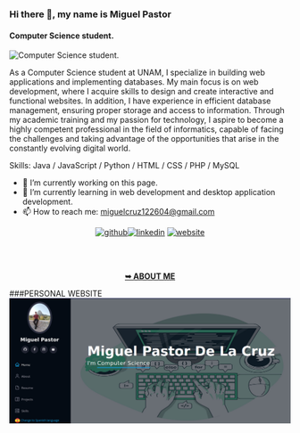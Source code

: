
### Hi there 👋, my name is Miguel Pastor
#### Computer Science student.
![Computer Science student.](https://arturssmirnovs.github.io/github-profile-readme-generator/images/banner.png)


As a Computer Science student at UNAM, I specialize in building web applications and implementing databases. My main focus is on web development, where I acquire skills to design and create interactive and functional websites. In addition, I have experience in efficient database management, ensuring proper storage and access to information. Through my academic training and my passion for technology, I aspire to become a highly competent professional in the field of informatics, capable of facing the challenges and taking advantage of the opportunities that arise in the constantly evolving digital world.

Skills: Java / JavaScript / Python / HTML / CSS / PHP / MySQL 

- 🔭 I’m currently working on this page. 
- 🌱 I’m currently learning in web development and desktop application development. 
- 📫 How to reach me: miguelcruz122604@gmail.com 

<div align="center">
  
[<img src='https://cdn.jsdelivr.net/npm/simple-icons@3.0.1/icons/github.svg' alt='github' height='40'>](https://github.com/Miguel-Pastor)[<img src='https://cdn.jsdelivr.net/npm/simple-icons@3.0.1/icons/linkedin.svg' alt='linkedin' height='40'>](https://www.linkedin.com/in/EN-PROCESO/)  [<img src='https://cdn.jsdelivr.net/npm/simple-icons@3.0.1/icons/icloud.svg' alt='website' height='40'>](EN-PROCESO)

 <br />
<br />

<a href="https://miguel-pastor.github.io/My-Presentation/"><strong>➥ ABOUT ME </strong></a>
</div>

###PERSONAL WEBSITE
![Booken Desktop Demo](./IMG/PRESENTATION.png "PERSONAL WEBSITE")





